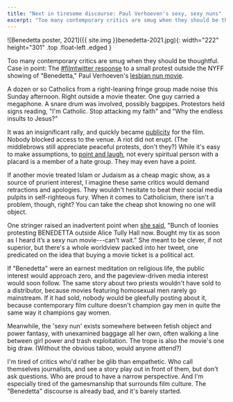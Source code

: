 ```yaml
---
title: "Next in tiresome discourse: Paul Verhoeven's sexy, sexy nuns"
excerpt: "Too many contemporary critics are smug when they should be thoughtful. Case in point: The #filmtwitter response to a small protest outside the NYFF showing of \"Benedetta,\" Paul Verhoeven's latest."
---
```

![Benedetta poster, 2021]({{ site.img }}benedetta-2021.jpg){: width="222" height="301" .top .float-left .edged }

Too many contemporary critics are smug when they should be thoughtful. Case in point: The [#filmtwitter response](https://twitter.com/search?q=benedetta%20protest&src=typed_query) to a small protest outside the NYFF showing of "Benedetta," Paul Verhoeven's [lesbian nun movie](https://www.youtube.com/results?search_query=verhoeven+benedetta+trailer).

A dozen or so Catholics from a right-leaning fringe group made noise this Sunday afternoon. Right outside a movie theater. One guy carried a megaphone. A snare drum was involved, possibly bagpipes. Protestors held signs reading, "I'm Catholic. Stop attacking my faith" and "Why the endless insults to Jesus?"

It was an insignificant rally, and quickly became [publicity](https://twitter.com/TheNYFF/status/1442193742396465155) for the film. Nobody blocked access to the venue. A riot did not erupt. (The middlebrows still appreciate peaceful protests, don't they?) While it's easy to make assumptions, to [point and laugh](https://twitter.com/TomiLaffly/status/1442202169386536961), not every spiritual person with a placard is a member of a hate group. They may even have a point.

If another movie treated Islam or Judaism as a cheap magic show, as a source of prurient interest, I imagine these same critics would demand retractions and apologies. They wouldn't hesitate to beat their social media pulpits in self-righteous fury. When it comes to Catholicism, there isn't a problem, though, right? You can take the cheap shot knowing no one will object.

One stringer raised an inadvertent point when [she said](https://twitter.com/TomiLaffly/status/1442198523198337025), "Bunch of loonies protesting BENEDETTA outside Alice Tully Hall now. Bought my tix as soon as I heard it’s a sexy nun movie---can't wait." She meant to be clever, if not superior, but there's a whole worldview packed into her tweet, one predicated on the idea that buying a movie ticket is a political act.

If "Benedetta" were an earnest meditation on religious life, the public interest would approach zero, and the pageview-driven media interest would soon follow. The same story about two priests wouldn't have sold to a distributor, because movies featuring homosexual men rarely go mainstream. If it had sold, nobody would be gleefully posting about it, because contemporary film culture doesn't champion gay men in quite the same way it champions gay women.

Meanwhile, the 'sexy nun' exists somewhere between fetish object and power fantasy, with unexamined baggage all her own, often walking a line between girl power and trash exploitation. The trope is also the movie's one big draw. (Without the obvious taboo, would anyone attend?)

I'm tired of critics who'd rather be glib than empathetic. Who call themselves journalists, and see a story play out in front of them, but don't ask questions. Who are proud to have a narrow perspective. And I'm especially tired of the gamesmanship that surrounds film culture. The "Benedetta" discourse is already bad, and it's barely started.
